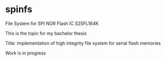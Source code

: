 # spinfs
File System for SPI NOR Flash IC S25FL164K

This is the topic for my bachelor thesis

Title:
Implementation of high integrity file system for serial flash memories

Work is in progress
